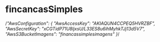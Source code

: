 # fincancasSimples

/*"AwsConfiguration": {
    "AwsAccessKey": "AKIAQUN4CCPEQ5HVRZBF",
    "AwsSecretKey": "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",
    "AwsS3BucketImagens": "financassimplesimagens"
  }*/